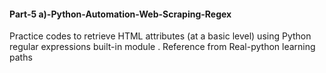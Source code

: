 #### Part-5 a)-Python-Automation-Web-Scraping-Regex
Practice codes to retrieve HTML attributes (at a basic level) using Python regular expressions built-in module . Reference from Real-python learning paths
